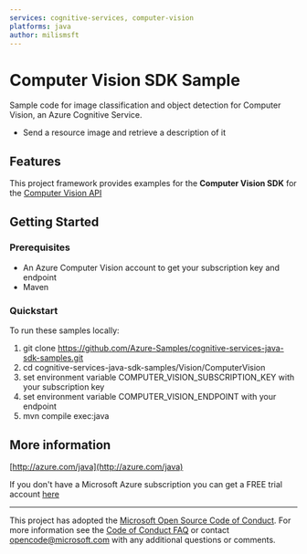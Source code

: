 ```yaml
---
services: cognitive-services, computer-vision
platforms: java
author: milismsft
---
```


# Computer Vision SDK Sample ##

Sample code for image classification and object detection for Computer Vision, an Azure Cognitive Service.
- Send a resource image and retrieve a description of it

## Features

This project framework provides examples for the **Computer Vision SDK** for the [Computer Vision API](https://azure.microsoft.com/en-us/services/cognitive-services/computer-vision/)

## Getting Started

### Prerequisites

- An Azure Computer Vision account to get your subscription key and endpoint
- Maven

### Quickstart

To run these samples locally:

1. git clone https://github.com/Azure-Samples/cognitive-services-java-sdk-samples.git
2. cd cognitive-services-java-sdk-samples/Vision/ComputerVision
3. set environment variable COMPUTER_VISION_SUBSCRIPTION_KEY with your subscription key
4. set environment variable COMPUTER_VISION_ENDPOINT with your endpoint
4. mvn compile exec:java

## More information ##

[http://azure.com/java](http://azure.com/java)

If you don't have a Microsoft Azure subscription you can get a FREE trial account [here](http://go.microsoft.com/fwlink/?LinkId=330212)

---

This project has adopted the [Microsoft Open Source Code of Conduct](https://opensource.microsoft.com/codeofconduct/). For more information see the [Code of Conduct FAQ](https://opensource.microsoft.com/codeofconduct/faq/) or contact [opencode@microsoft.com](mailto:opencode@microsoft.com) with any additional questions or comments.
